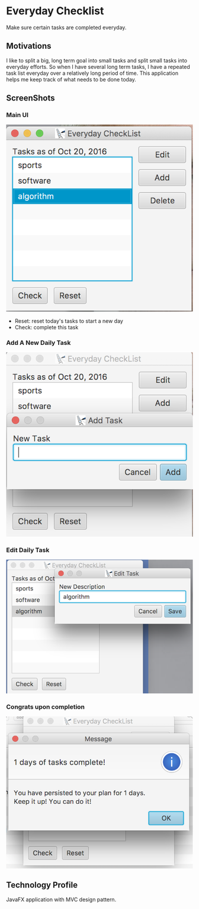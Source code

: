 # Everyday Checklist
Make sure certain tasks are completed everyday.

## Motivations
I like to split a big, long term goal into small tasks and split small tasks into everyday efforts.
So when I have several long term tasks, I have a repeated task list everyday over a relatively long
period of time. This application helps me keep track of what needs to be done today.
## ScreenShots
### Main UI
![Main UI](./images/main.png)
* Reset: reset today's tasks to start a new day
* Check: complete this task
### Add A New Daily Task
![New Task](./images/new.png)
### Edit Daily Task
![Edit Task](./images/edit.png)
### Congrats upon completion
![Edit Task](./images/congrats.png)

## Technology Profile
JavaFX application with MVC design pattern.
